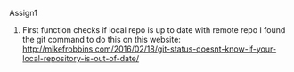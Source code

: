 Assign1

1) First function checks if local repo is up to date with remote repo
I found the git command to do this on this website: http://mikefrobbins.com/2016/02/18/git-status-doesnt-know-if-your-local-repository-is-out-of-date/
